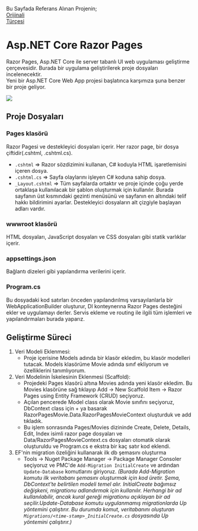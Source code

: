 Bu Sayfada Referans Alınan Projenin;  
[Orijinali](https://learn.microsoft.com/tr-tr/aspnet/core/tutorials/razor-pages/razor-pages-start?view=aspnetcore-7.0&tabs=visual-studio)  
[Türçesi](https://github.com/arifaydogan0/XXX/tree/master/Asp.Net%20Core%20Razor%20Pages)
# Asp.NET Core Razor Pages
Razor Pages, Asp.NET Core ile server tabanlı UI web uygulaması geliştirme çerçevesidir. Burada bir uygulama geliştirilerek proje dosyaları incelenecektir.  
Yeni bir Asp.NET Core Web App projesi başlatınca karşımıza şuna benzer bir proje geliyor.  

![](https://learn.microsoft.com/tr-tr/aspnet/core/tutorials/razor-pages/razor-pages-start/_static/6/se.png?view=aspnetcore-7.0)
## Proje Dosyaları
### Pages klasörü
Razor Pagesi ve destekleyici dosyaları içerir. Her razor page, bir dosya çiftidir(.cshtml, .cshtml.cs).
- `.cshtml` => Razor sözdizimini kullanan, C# koduyla HTML işaretlemisini içeren dosya.
- `.cshtml.cs` => Sayfa olaylarını işleyen C# koduna sahip dosya.
- `_Layout.cshtml` => Tüm sayfalarda ortaktır ve proje içinde çoğu yerde ortaklaşa kullanılacak bir şablon oluşturmak için kullanılır. Burada sayfanın üst kısmındaki gezinti menüsünü ve sayfanın en altındaki telif hakkı bildirimini ayarlar. Destekleyici dosyaların alt çizgiyle başlayan adları vardır.
### wwwroot klasörü
HTML dosyaları, JavaScript dosyaları ve CSS dosyaları gibi statik varlıklar içerir.
### appsettings.json
Bağlantı dizeleri gibi yapılandırma verilerini içerir.
### Program.cs
Bu dosyadaki kod satırları önceden yapılandırılmış varsayılanlarla bir WebApplicationBuilder oluşturur, DI konteynerına Razor Pages desteğini ekler ve uygulamayı derler. Servis ekleme ve routing ile ilgili tüm işlemleri ve yapılandırmaları burada yaparız.

## Geliştirme Süreci
1. Veri Modeli Eklenmesi: 
   - Proje içerisine Models adında bir klasör ekledim, bu klasör modelleri tutacak. Models klasörüme Movie adında sınıf ekliyorum ve özelliklerini tanımlıyorum.
2. Veri Modelinin İskelesinin Eklenmesi (Scaffold):
   - Projedeki Pages klasörü altına Movies adında yeni klasör ekledim. Bu Movies klasörüne sağ tıklayıp Add -> New Scaffold Item -> Razor Pages using Entity Framework (CRUD) seçiyoruz.
   - Açılan pencerede Model class olarak Movie sınıfını seçiyoruz, DbContext class için + ya basarak RazorPagesMovie.Data.RazorPagesMovieContext oluşturduk ve add tıkladık.
   - Bu işlem sonrasında Pages/Movies dizininde Create, Delete, Details, Edit, Index isimli razor page dosyaları ve Data/RazorPagesMovieContext.cs dosyaları otomatik olarak oluşturuldu ve Program.cs e ekstra bir kaç satır kod eklendi.
3. EF'nin migration özeliğini kullanarak ilk db şemasını oluşturma
   - Tools -> Nuget Package Manager -> Package Manager Consoler seçiyoruz ve PMC'de `Add-Migration InitialCreate` ve ardından `Update-Database` komutlarını giriyoruz. *(Burada Add-Migration komutu ilk veritabanı şemasını oluşturmak için kod üretir. Şema, DbContext'te belirtilen modeli temel alır. InitialCreate bağımsız değişkeni, migrationu adlandırmak için kullanılır. Herhangi bir ad kullanılabilir, ancak kural gereği migrationu açıklayan bir ad seçilir.Update-Database komutu uygulanmamış migrationlarda Up yöntemini çalıştırır. Bu durumda komut, veritabanını oluşturan `Migrations/<time-stamp>_InitialCreate.cs` dosyasında Up yöntemini çalıştırır.)*
